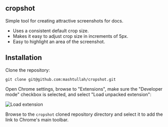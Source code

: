 cropshot
-------
Simple tool for creating attractive screenshots for docs.

- Uses a consistent default crop size.
- Makes it easy to adjust crop size in increments of 5px.
- Easy to highlight an area of the screenshot.

## Installation

Clone the repository:

    git clone git@github.com:mashtullah/cropshot.git

Open Chrome settings, browse to "Extensions", make sure the "Developer mode"
checkbox is selected, and select "Load unpacked extension":

![Load extension](http://i.imgur.com/v69GizR.png)

Browse to the `cropshot` cloned repository directory and select it to add the
link to Chrome's main toolbar.

